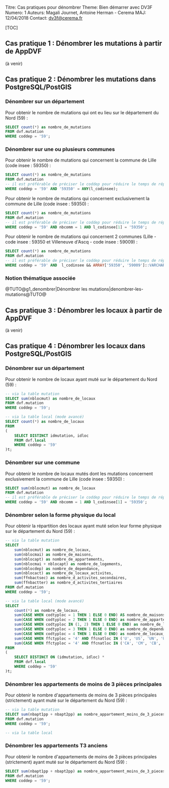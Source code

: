 Titre: Cas pratiques pour dénombrer
Theme: Bien démarrer avec DV3F
Numero: 1 
Auteurs: Magali Journet, Antoine Herman - Cerema
MAJ: 12/04/2018
Contact: dv3f@cerema.fr



[TOC]

## Cas pratique 1 : Dénombrer les mutations à partir de AppDVF

(à venir)


## Cas pratique 2 : Dénombrer les mutations dans PostgreSQL/PostGIS

### Dénombrer sur un département

Pour obtenir le nombre de mutations qui ont eu lieu sur le département du Nord (59) :

```sql
SELECT count(*) as nombre_de_mutations
FROM dvf.mutation 
WHERE coddep = '59';
```

### Dénombrer sur une ou plusieurs communes

Pour obtenir le nombre de mutations qui concernent la commune de Lille (code insee : 59350) :

```sql
SELECT count(*) as nombre_de_mutations
FROM dvf.mutation
-- il est préférable de préciser le coddep pour réduire le temps de réponse 
WHERE coddep = '59' AND '59350' = ANY(l_codinsee);
```

Pour obtenir le nombre de mutations qui concernent exclusivement la commune de Lille (code insee : 59350) :

```sql
SELECT count(*) as nombre_de_mutations
FROM dvf.mutation
-- il est préférable de préciser le coddep pour réduire le temps de réponse 
WHERE coddep = '59' AND nbcomm = 1 AND l_codinsee[1] = '59350';
```

Pour obtenir le nombre de mutations qui concernent 2 communes (Lille - code insee : 59350 et Villeneuve d'Ascq - code insee : 59009) :

```sql
SELECT count(*) as nombre_de_mutations
FROM dvf.mutation
-- il est préférable de préciser le coddep pour réduire le temps de réponse 
WHERE coddep = '59' AND  l_codinsee && ARRAY['59350', '59009']::VARCHAR[];
```

### Notion thématique associée

@TUTO@g1_denombrer|Dénombrer les mutations|denombrer-les-mutations@TUTO@



## Cas pratique 3 : Dénombrer les locaux à partir de AppDVF
(à venir)

## Cas pratique 4 : Dénombrer les locaux dans PostgreSQL/PostGIS

### Dénombrer sur un département

Pour obtenir le nombre de locaux ayant muté sur le département du Nord (59) :

```sql
-- via la table mutation
SELECT sum(nblocmut) as nombre_de_locaux
FROM dvf.mutation 
WHERE coddep = '59';

-- via la table local (mode avancé)
SELECT count(*) as nombre_de_locaux
FROM
(
	SELECT DISTINCT idmutation, idloc
	FROM dvf.local
	WHERE coddep = '59'
)t;
```

### Dénombrer sur une commune


Pour obtenir le nombre de locaux mutés dont les mutations concernent exclusivement la commune de Lille (code insee : 59350) :

```sql
SELECT sum(nblocmut) as nombre_de_locaux
FROM dvf.mutation
-- il est préférable de préciser le coddep pour réduire le temps de réponse 
WHERE coddep = '59' AND nbcomm = 1 AND l_codinsee[1] = '59350';
```

### Dénombrer selon la forme physique du local

Pour obtenir la répartition des locaux ayant muté selon leur forme physique sur le département du Nord (59) :

```sql
-- via la table mutation
SELECT 
	sum(nblocmut) as nombre_de_locaux,
	sum(nblocmai) as nombre_de_maisons,
	sum(nblocapt) as nombre_de_appartements,
	sum(nblocmai + nblocapt) as nombre_de_logements,
	sum(nblocdep) as nombre_de_dependance,
	sum(nblocact) as nombre_de_locaux_activites,
	sum(ffnbactsec) as nombre_d_activites_secondaires,
	sum(ffnbactter) as nombre_d_activites_tertiaires
FROM dvf.mutation 
WHERE coddep = '59';

-- via la table local (mode avancé)
SELECT 
	count(*) as nombre_de_locaux,
	sum(CASE WHEN codtyploc = 1 THEN 1 ELSE 0 END) AS nombre_de_maisons,
	sum(CASE WHEN codtyploc = 2 THEN 1 ELSE 0 END) as nombre_de_appartements,
	sum(CASE WHEN codtyploc IN (1, 2) THEN 1 ELSE 0 END) as nombre_de_logements,
	sum(CASE WHEN codtyploc = 3 THEN 1 ELSE 0 END) as nombre_de_dependance,
	sum(CASE WHEN codtyploc = 4 THEN 1 ELSE 0 END) as nombre_de_locaux_activites,
	sum(CASE WHEN ffctyploc = '4' AND ffcnatloc IN ('U', 'US', 'UN', 'UE', 'UG') THEN 1 ELSE 0 END) as nombre_d_activites_secondaires,
	sum(CASE WHEN ffctyploc = '4' AND ffcnatloc IN ('CA', 'CM', 'CB', 'CH', 'ME', 'SM') THEN 1 ELSE 0 END) as nombre_d_activites_tertiaires
FROM
(
	SELECT DISTINCT ON (idmutation, idloc) *
	FROM dvf.local
	WHERE coddep = '59'
)t;
```

### Dénombrer les appartements de moins de 3 pièces principales

Pour obtenir le nombre d'appartements de moins de 3 pièces principales (strictement) ayant muté sur le département du Nord (59) :

```sql
-- via la table mutation
SELECT sum(nbapt1pp + nbapt2pp) as nombre_appartement_moins_de_3_pieces
FROM dvf.mutation
WHERE coddep = '59';

-- via la table local
```


### Dénombrer les appartements T3 anciens

Pour obtenir le nombre d'appartements de moins de 3 pièces principales (strictement) ayant muté sur le département du Nord (59) :

```sql
SELECT sum(nbapt1pp + nbapt2pp) as nombre_appartement_moins_de_3_pieces
FROM dvf.mutation
WHERE coddep = '59';
```
